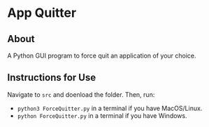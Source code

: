 # App Quitter

## About

A Python GUI program to force quit an application of your choice.

## Instructions for Use

Navigate to `src` and doenload the  folder. Then, run:

- `python3 ForceQuitter.py` in a terminal if you have MacOS/Linux.
- `python ForceQuitter.py` in a terminal if you have Windows.
